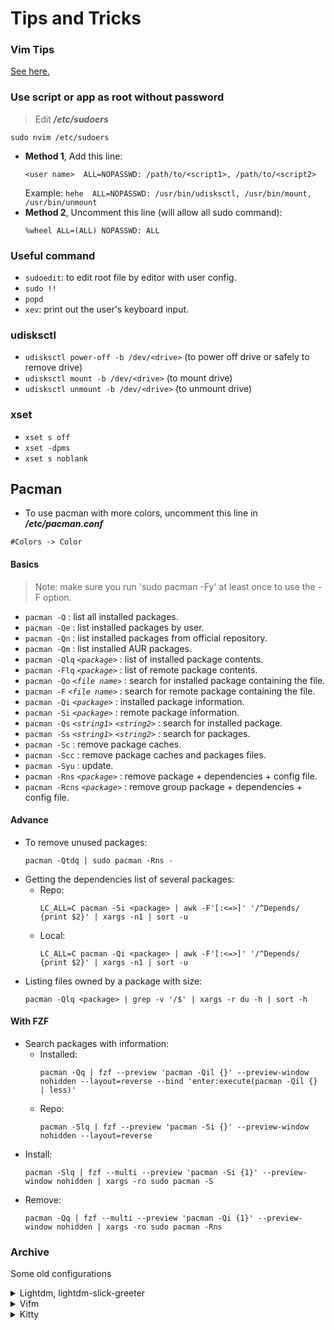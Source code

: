 # Tips and Tricks

### Vim Tips
[See here.](https://github.com/nguyenletientrien/Dotfiles/tree/master/.github/VIMTIPS.md)

### Use script or app as root without password
> Edit ***/etc/sudoers***
```
sudo nvim /etc/sudoers
```
- **Method 1**, Add this line:
  ```
  <user name>  ALL=NOPASSWD: /path/to/<script1>, /path/to/<script2>
  ```
  Example: `hehe  ALL=NOPASSWD: /usr/bin/udisksctl, /usr/bin/mount, /usr/bin/unmount`
- **Method 2**, Uncomment this line (will allow all sudo command):
  ```
  %wheel ALL=(ALL) NOPASSWD: ALL
  ```

### Useful command
- `sudoedit`: to edit root file by editor with user config.
- `sudo !!`
- `popd`
- `xev`: print out the user's keyboard input.

### udisksctl
- `udisksctl power-off -b /dev/<drive>` (to power off drive or safely to remove drive)
- `udisksctl mount -b /dev/<drive>`     (to mount drive)
- `udisksctl unmount -b /dev/<drive>`   (to unmount drive)

### xset
- `xset s off`
- `xset -dpms`
- `xset s noblank`

## Pacman
- To use pacman with more colors, uncomment this line in ***/etc/pacman.conf***
```
#Colors -> Color
```

#### Basics
> Note: make sure you run 'sudo pacman -Fy' at least once to use the -F option.
- `pacman -Q`                               : list all installed packages.
- `pacman -Qe`                              : list installed packages by user.
- `pacman -Qn`                              : list installed packages from official repository.
- `pacman -Qm`                              : list installed AUR packages.
- `pacman -Qlq` *`<package>`*               : list of installed package contents.
- `pacman -Flq` *`<package>`*               : list of remote package contents.
- `pacman -Qo` *`<file name>`*              : search for installed package containing the file.
- `pacman -F` *`<file name>`*               : search for remote package containing the file.
- `pacman -Qi` *`<package>`*                : installed package information.
- `pacman -Si` *`<package>`*                : remote package information.
- `pacman -Qs` *`<string1>`* *`<string2>`*  : search for installed package.
- `pacman -Ss` *`<string1>`* *`<string2>`*  : search for packages.
- `pacman -Sc`                              : remove package caches.
- `pacman -Scc`                             : remove package caches and packages files.
- `pacman -Syu`                             : update.
- `pacman -Rns` *`<package>`*               : remove package + dependencies + config file.
- `pacman -Rcns` *`<package>`*              : remove group package + dependencies + config file.
#### Advance
- To remove unused packages:
  ```
  pacman -Qtdq | sudo pacman -Rns -
  ```
- Getting the dependencies list of several packages:
  - Repo:
    ```
    LC_ALL=C pacman -Si <package> | awk -F'[:<=>]' '/^Depends/ {print $2}' | xargs -n1 | sort -u
    ```
  - Local:
    ```
    LC_ALL=C pacman -Qi <package> | awk -F'[:<=>]' '/^Depends/ {print $2}' | xargs -n1 | sort -u
    ```
- Listing files owned by a package with size:
  ```
  pacman -Qlq <package> | grep -v '/$' | xargs -r du -h | sort -h
  ```
#### With FZF
- Search packages with information:
  - Installed:
    ```
    pacman -Qq | fzf --preview 'pacman -Qil {}' --preview-window nohidden --layout=reverse --bind 'enter:execute(pacman -Qil {} | less)'
    ```
  - Repo:
    ```
    pacman -Slq | fzf --preview 'pacman -Si {}' --preview-window nohidden --layout=reverse
    ```
- Install:
  ```
  pacman -Slq | fzf --multi --preview 'pacman -Si {1}' --preview-window nohidden | xargs -ro sudo pacman -S
  ```
- Remove:
  ```
  pacman -Qq | fzf --multi --preview 'pacman -Qi {1}' --preview-window nohidden | xargs -ro sudo pacman -Rns
  ```

### Archive

Some old configurations

<details>
<summary>Lightdm, lightdm-slick-greeter</summary>

#### Lightdm
- Edit config file in */etc/lightdm/lightdm.conf*
  ```
  [Seat:*]
  .....
  greeter-session=lightdm-slick-greeter
  user-session=dwm
  #user-session=i3
  .....
  ```
##### lightdm-slick-greeter
- Copy the picture you want to set background to */usr/share/backgrounds/*
- Create *slick-greeter.conf* as */etc/lightdm/slick-greeter.conf* and edit:
  ```
  [Greeter]
  background=/usr/share/backgrounds/<picture>
  ```
</details>

<details>
<summary>Vifm</summary>

- Copy **myvifmrc** to `~/.config/vifm/`
- In default *vifmrc* files:
    - Comment or delete the line that set default colorscheme.
    - Search for `gvim` and comment or delete these lines.
    - Add this to your vifmrc: `source $HOME/.config/vifm/myvifmrc`
- If you want to have *image preview* then you need to read the **myvifmrc** and follow the steps in it.

> NOTE: you must execute **vifmrun** script to use vifm with Ueberzug support. In other way, you can create symbolic links to add this script to PATH (assuming ~/.local/bin is in your system-wide PATH): `ln -sf ~/.config/vifm/scripts/vifmrun ~/.local/bin/ifm`
</details>

<details>
<summary>Kitty</summary>

- Copy default config file to ***~/.config/***
    ```
    cp /usr/share/doc/kitty/kitty.conf ~/.config/kitty/
    ```
- Configure
    ```
    #: Fonts
    font_family      JetBrains Mono
    bold_font        JetBrains Mono Bold
    italic_font      JetBrains Mono Italic
    bold_italic_font JetBrains Mono Bold Italic
    font_size 15.0

    #: Window layout
    window_padding_width 5
    hide_window_decorations yes

    #: Color scheme
    background_opacity 0.9

    #: TokyoNight theme
    include tokyonight_moon.conf
    #: Dracula theme
    # include dracula.conf
    ```
- Nerd Symbols
    ```
    # - Use additional nerd symbols
    # See https://github.com/be5invis/Iosevka/issues/248
    # See https://github.com/ryanoasis/nerd-fonts/wiki/Glyph-Sets-and-Code-Points

    # Seti-UI + Custom
    symbol_map U+E5FA-U+E6AC Symbols Nerd Font

    # Devicons
    symbol_map U+E700-U+E7C5 Symbols Nerd Font

    # Font Awesome
    symbol_map U+F000-U+F2E0 Symbols Nerd Font

    # Font Awesome Extension
    symbol_map U+E200-U+E2A9 Symbols Nerd Font

    # Material Design Icons
    symbol_map U+F0001-U+F1AF0 Symbols Nerd Font

    # Weather
    symbol_map U+E300-U+E3E3 Symbols Nerd Font

    # Octicons
    symbol_map U+F400-U+F532,U+2665,U+26A1 Symbols Nerd Font

    # Powerline Symbols
    symbol_map U+E0A0-U+E0A2,U+E0B0-U+E0B3 Symbols Nerd Font

    # Powerline Extra Symbols
    symbol_map U+E0A3,U+E0B4-U+E0C8,U+E0CA,U+E0CC-U+E0D4 Symbols Nerd Font

    # IEC Power Symbols
    symbol_map U+23FB-U+23FE,U+2B58 Symbols Nerd Font

    # Font Logos
    symbol_map U+F300-U+F32F Symbols Nerd Font

    # Pomicons
    symbol_map U+E000-U+E00A Symbols Nerd Font

    # Codicons
    symbol_map U+EA60-U+EBEB Symbols Nerd Font

    # Additional sets
    symbol_map U+E276C-U+E2771 Symbols Nerd Font # Heavy Angle Brackets
    symbol_map U+2500-U+259F Symbols Nerd Font # Box Drawing

    # Some symbols not covered by Symbols Nerd Font
    # nonicons contains icons in the range: U+F101-U+F27D
    # U+F167 is HTML logo, but YouTube logo in Symbols Nerd Font
    symbol_map U+F102,U+F116-U+F118,U+F12F,U+F13E,U+F1AF,U+F1BF,U+F1CF,U+F1FF,U+F20F,U+F21F-U+F220,U+F22E-U+F22F,U+F23F,U+F24F,U+F25F nonicons
    ```
- Theme: [Dracula](https://draculatheme.com/kitty), [TokyoNight](https://github.com/folke/tokyonight.nvim/tree/main/extras/kitty)
</details>


